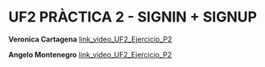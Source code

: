 # UF2 PRÀCTICA 2 - SIGNIN + SIGNUP


**Veronica Cartagena** 
[link_video_UF2_Ejercicio_P2](https://drive.google.com/file/d/1O6EugF6yqT9zk88_r86lWqBcYjzCuVwW/view?usp=sharing)

**Angelo Montenegro**
[link_video_UF2_Ejercicio_P2]()